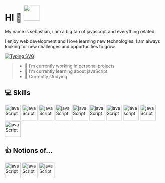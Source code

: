 # HI 🤘 <img src="https://media.tenor.com/FH7zIvZC8e0AAAAi/anime-girl.gif" width="50" />

My name is sebastian, i am a big fan of javascript and everything related <br>

I enjoy web development and I love learning new technologies. I am always looking for new challenges and opportunities to grow.

[![Typing SVG](https://readme-typing-svg.demolab.com/?lines=I+love+js+❤️)](https://git.io/typing-svg)
<br>
>- 🔭 I’m currently working in personal projects
>- 🌱 I’m currently learning about javaScript
>- 🎒 Currently studying


## 💻 Skills

<div>
    <img src="https://upload.wikimedia.org/wikipedia/commons/thumb/9/99/Unofficial_JavaScript_logo_2.svg/1200px-Unofficial_JavaScript_logo_2.svg.png" alt="javaScript" title="javascript" width="50" />
    <img src="https://cdn.worldvectorlogo.com/logos/nodejs-icon.svg" alt="javaScript" title="javascript" width="50" />
      <img src="https://s-softteam.com/wp-content/uploads/2023/07/pngwing.com-6.png" alt="javaScript" title="javascript" width="50" />
    <img src="https://upload.wikimedia.org/wikipedia/commons/thumb/a/a7/React-icon.svg/2300px-React-icon.svg.png" alt="javaScript" title="javascript" width="50" />
    <img src="https://cdn.icon-icons.com/icons2/2415/PNG/512/mongodb_original_logo_icon_146424.png" alt="javaScript" title="javascript" width="50" />
    <img src="https://static-00.iconduck.com/assets.00/typescript-icon-icon-1024x1024-vh3pfez8.png" alt="javaScript" title="javascript" width="50" /> 
    <img src="https://upload.wikimedia.org/wikipedia/commons/thumb/d/d5/Tailwind_CSS_Logo.svg/320px-Tailwind_CSS_Logo.svg.png" alt="javaScript" title="javascript" width="50" />   
    <img src="https://upload.wikimedia.org/wikipedia/commons/thumb/3/38/HTML5_Badge.svg/800px-HTML5_Badge.svg.png" title="javascript" width="50" />   
    <img src="https://upload.wikimedia.org/wikipedia/commons/thumb/6/62/CSS3_logo.svg/800px-CSS3_logo.svg.png" alt="javaScript" title="javascript" width="50" />  
    <img src="https://upload.wikimedia.org/wikipedia/commons/thumb/3/3f/Git_icon.svg/2048px-Git_icon.svg.png" alt="javaScript" title="javascript" width="50" />    
    
</div>

## 👍 Notions of...

<div>
    <img src="https://cdn-icons-png.flaticon.com/512/226/226777.png" alt="javaScript" title="javascript" width="50" /> 
    <img src="https://upload.wikimedia.org/wikipedia/commons/thumb/1/1f/Python_logo_01.svg/600px-Python_logo_01.svg.png" alt="javaScript" title="javascript" width="50" /> 
    <img src="https://upload.wikimedia.org/wikipedia/commons/thumb/2/29/Postgresql_elephant.svg/640px-Postgresql_elephant.svg.png" alt="javaScript" title="javascript" width="50" />   
</div>

